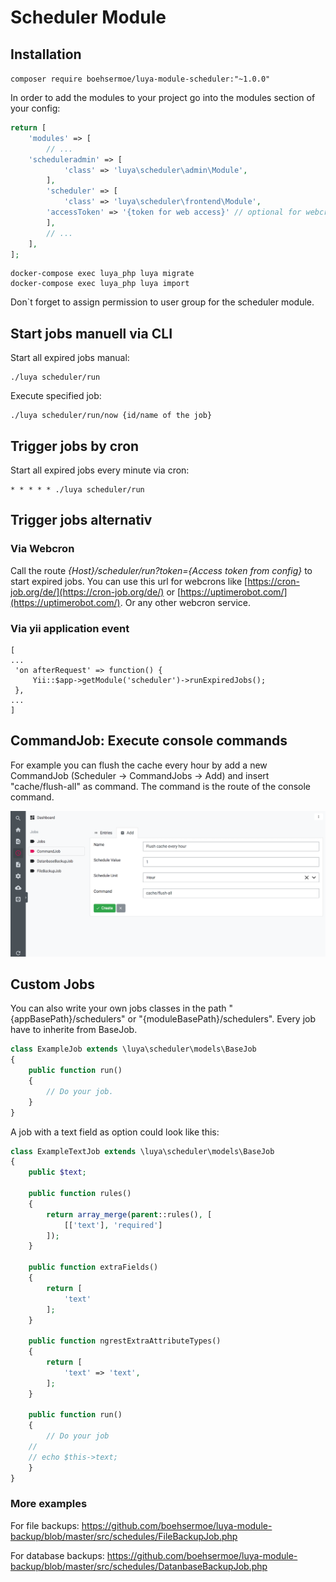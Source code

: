 # Scheduler Module

## Installation

`composer require boehsermoe/luya-module-scheduler:"~1.0.0"`

In order to add the modules to your project go into the modules section of your config:

```php
return [
    'modules' => [
        // ...
	'scheduleradmin' => [
            'class' => 'luya\scheduler\admin\Module',
        ],
        'scheduler' => [
            'class' => 'luya\scheduler\frontend\Module',
	    'accessToken' => '{token for web access}' // optional for webcron
        ],
        // ...
    ],
];
```
```shell
docker-compose exec luya_php luya migrate
docker-compose exec luya_php luya import
```

Don`t forget to assign permission to user group for the scheduler module.

## Start jobs manuell via CLI

Start all expired jobs manual:
```shell
./luya scheduler/run
```

Execute specified job:
```
./luya scheduler/run/now {id/name of the job}
```

## Trigger jobs by cron

Start all expired jobs every minute via cron:
```shell
* * * * * ./luya scheduler/run
```

## Trigger jobs alternativ

### Via Webcron

Call the route *{Host}/scheduler/run?token={Access token from config}* to start expired jobs. You can use this url for webcrons like [https://cron-job.org/de/](https://cron-job.org/de/) or [https://uptimerobot.com/](https://uptimerobot.com/). Or any other webcron service.

### Via yii application event

```
[
...
 'on afterRequest' => function() {
     Yii::$app->getModule('scheduler')->runExpiredJobs();
 },
...
]

```

## CommandJob: Execute console commands

For example you can flush the cache every hour by add a new CommandJob (Scheduler -> CommandJobs -> Add) and insert "cache/flush-all" as command. The command is the route of the console command.

![commandjob-screen](commandjob-screen.png)


## Custom Jobs

You can also write your own jobs classes in the path "{appBasePath}/schedulers" or "{moduleBasePath}/schedulers". Every job have to inherite from BaseJob.

```php
class ExampleJob extends \luya\scheduler\models\BaseJob
{
    public function run()
    {
        // Do your job.
    }
}
```

A job with a text field as option could look like this:

```php
class ExampleTextJob extends \luya\scheduler\models\BaseJob
{
    public $text;

    public function rules()
    {
        return array_merge(parent::rules(), [
            [['text'], 'required']
        ]);
    }

    public function extraFields()
    {
        return [
            'text'
        ];
    }

    public function ngrestExtraAttributeTypes()
    {
        return [
            'text' => 'text',
        ];
    }

    public function run()
    {
        // Do your job
	//
	// echo $this->text;
    }
}
```

### More examples

For file backups: https://github.com/boehsermoe/luya-module-backup/blob/master/src/schedules/FileBackupJob.php

For database backups: https://github.com/boehsermoe/luya-module-backup/blob/master/src/schedules/DatanbaseBackupJob.php
